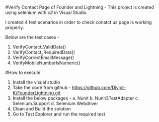 ﻿#Verify Contact Page of Founder and Lightning -
This project is created using selenium with c# in Visual Studio.

I created 4 test scenarios in order to check conatct us page is working properly.

Below are the test cases -
1. VerifyContact_ValidData()
2. VerifyContact_RequiredData()
3. VerifyCorrectEmailMessage()
4. VerifyMobileNumberIsNumeric()

#How to execute
1. Install the visual studio
2. Take the code from github - https://github.com/Divjot-K/FounderLightning.git
3. Install the below packages -
	a. Nunit
	b. Nunit3TestAdapter
	c. Selenium.Support
	d. Selenium Webdriver
4. Clean and Build the solution
5. Go to Test Explorer and run the required test
